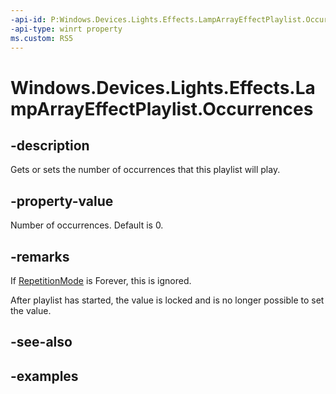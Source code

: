 ```yaml
---
-api-id: P:Windows.Devices.Lights.Effects.LampArrayEffectPlaylist.Occurrences
-api-type: winrt property
ms.custom: RS5
---
```


<!-- Property syntax.
public int Occurrences { get;  set; }
-->

# Windows.Devices.Lights.Effects.LampArrayEffectPlaylist.Occurrences

## -description
Gets or sets the number of occurrences that this playlist will play.

## -property-value
Number of occurrences. Default is 0.

## -remarks
If [RepetitionMode](lamparrayeffectplaylist_repetitionmode.md) is Forever, this is ignored.

After playlist has started, the value is locked and is no longer possible to set the value.

## -see-also

## -examples

